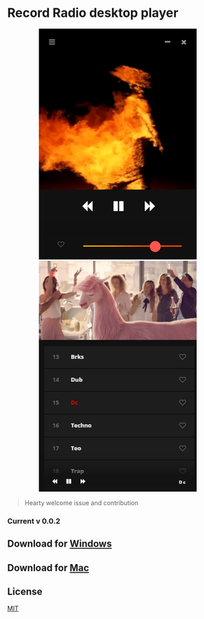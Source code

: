 # Record Radio desktop player

<p align="center">
<img src="./Radio Record_1.png">
<img src="./Radio Record_2.png">
</p>

> Hearty welcome issue and contribution
### Current v 0.0.2

## Download for [Windows](https://github.com/RALMAZ/Record-Player/releases/download/0.0.2/Radio.Record.Setup.0.0.2.exe)
  
## Download for [Mac](https://github.com/RALMAZ/Record-Player/releases/download/0.0.2/Radio.Record-0.0.2.dmg)


## License

[MIT](https://github.com/RALMAZ/Record-Player/blob/master/LICENSE)

